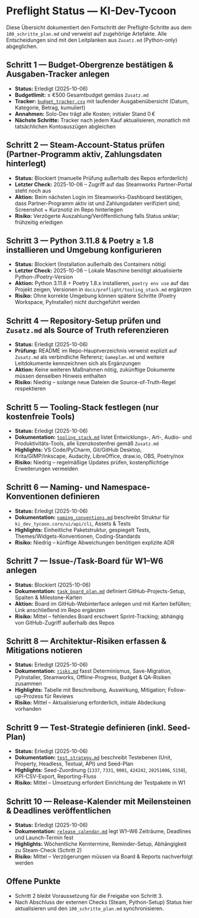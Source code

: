 # Preflight Status — KI-Dev-Tycoon

Diese Übersicht dokumentiert den Fortschritt der Preflight-Schritte aus dem `100_schritte_plan.md` und verweist auf zugehörige Artefakte. Alle Entscheidungen sind mit den Leitplanken aus `Zusatz.md` (Python-only) abgeglichen.

## Schritt 1 — Budget-Obergrenze bestätigen & Ausgaben-Tracker anlegen
- **Status:** Erledigt (2025-10-06)
- **Budgetlimit:** ≤ €500 Gesamtbudget gemäss `Zusatz.md`
- **Tracker:** [`budget_tracker.csv`](./budget_tracker.csv) mit laufender Ausgabenübersicht (Datum, Kategorie, Betrag, kumuliert)
- **Annahmen:** Solo-Dev trägt alle Kosten; initialer Stand 0 €
- **Nächste Schritte:** Tracker nach jedem Kauf aktualisieren, monatlich mit tatsächlichen Kontoauszügen abgleichen

## Schritt 2 — Steam-Account-Status prüfen (Partner-Programm aktiv, Zahlungsdaten hinterlegt)
- **Status:** Blockiert (manuelle Prüfung außerhalb des Repos erforderlich)
- **Letzter Check:** 2025-10-06 – Zugriff auf das Steamworks Partner-Portal steht noch aus
- **Aktion:** Beim nächsten Login im Steamworks-Dashboard bestätigen, dass Partner-Programm aktiv ist und Zahlungsdaten verifiziert sind; Screenshot + Kurznotiz im Repo hinterlegen
- **Risiko:** Verzögerte Auszahlung/Veröffentlichung falls Status unklar; frühzeitig erledigen

## Schritt 3 — Python 3.11.8 & Poetry ≥ 1.8 installieren und Umgebung konfigurieren
- **Status:** Blockiert (Installation außerhalb des Containers nötig)
- **Letzter Check:** 2025-10-06 – Lokale Maschine benötigt aktualisierte Python-/Poetry-Version
- **Aktion:** Python 3.11.8 + Poetry 1.8.x installieren, `poetry env use` auf das Projekt zeigen, Versionen in `docs/preflight/tooling_stack.md` ergänzen
- **Risiko:** Ohne korrekte Umgebung können spätere Schritte (Poetry Workspace, PyInstaller) nicht durchgeführt werden

## Schritt 4 — Repository-Setup prüfen und `Zusatz.md` als Source of Truth referenzieren
- **Status:** Erledigt (2025-10-06)
- **Prüfung:** README im Repo-Hauptverzeichnis verweist explizit auf `Zusatz.md` als verbindliche Referenz; `Gameplan.md` und weitere Leitdokumente kennzeichnen sich als Ergänzungen
- **Aktion:** Keine weiteren Maßnahmen nötig, zukünftige Dokumente müssen denselben Hinweis enthalten
- **Risiko:** Niedrig – solange neue Dateien die Source-of-Truth-Regel respektieren

## Schritt 5 — Tooling-Stack festlegen (nur kostenfreie Tools)
- **Status:** Erledigt (2025-10-06)
- **Dokumentation:** [`tooling_stack.md`](./tooling_stack.md) listet Entwicklungs-, Art-, Audio- und Produktivitäts-Tools, alle lizenzkostenfrei gemäß `Zusatz.md`
- **Highlights:** VS Code/PyCharm, Git/GitHub Desktop, Krita/GIMP/Inkscape, Audacity, LibreOffice, draw.io, OBS, Poetry/nox
- **Risiko:** Niedrig – regelmäßige Updates prüfen, kostenpflichtige Erweiterungen vermeiden

## Schritt 6 — Naming- und Namespace-Konventionen definieren
- **Status:** Erledigt (2025-10-06)
- **Dokumentation:** [`naming_conventions.md`](./naming_conventions.md) beschreibt Struktur für `ki_dev_tycoon.core/ui/api/cli`, Assets & Tests
- **Highlights:** Einheitliche Paketstruktur, gespiegelt Tests, Themes/Widgets-Konventionen, Coding-Standards
- **Risiko:** Niedrig – künftige Abweichungen benötigen explizite ADR

## Schritt 7 — Issue-/Task-Board für W1–W6 anlegen
- **Status:** Blockiert (2025-10-06)
- **Dokumentation:** [`task_board_plan.md`](./task_board_plan.md) definiert GitHub-Projects-Setup, Spalten & Milestone-Karten
- **Aktion:** Board im GitHub-Webinterface anlegen und mit Karten befüllen; Link anschließend im Repo ergänzen
- **Risiko:** Mittel – fehlendes Board erschwert Sprint-Tracking; abhängig von GitHub-Zugriff außerhalb des Repos

## Schritt 8 — Architektur-Risiken erfassen & Mitigations notieren
- **Status:** Erledigt (2025-10-06)
- **Dokumentation:** [`risks.md`](./risks.md) fasst Determinismus, Save-Migration, PyInstaller, Steamworks, Offline-Progress, Budget & QA-Risiken zusammen
- **Highlights:** Tabelle mit Beschreibung, Auswirkung, Mitigation; Follow-up-Prozess für Reviews
- **Risiko:** Mittel – Aktualisierung erforderlich, initiale Abdeckung vorhanden

## Schritt 9 — Test-Strategie definieren (inkl. Seed-Plan)
- **Status:** Erledigt (2025-10-06)
- **Dokumentation:** [`test_strategy.md`](./test_strategy.md) beschreibt Testebenen (Unit, Property, Headless, Textual, API) und Seed-Plan
- **Highlights:** Seed-Zuordnung (`1337`, `7331`, `9001`, `424242`, `20251006`, `5150`), KPI-CSV-Export, Reporting-Fluss
- **Risiko:** Mittel – Umsetzung erfordert Einrichtung der Testpakete in W1

## Schritt 10 — Release-Kalender mit Meilensteinen & Deadlines veröffentlichen
- **Status:** Erledigt (2025-10-06)
- **Dokumentation:** [`release_calendar.md`](./release_calendar.md) legt W1–W6 Zeiträume, Deadlines und Launch-Termin fest
- **Highlights:** Wöchentliche Kerntermine, Reminder-Setup, Abhängigkeit zu Steam-Check (Schritt 2)
- **Risiko:** Mittel – Verzögerungen müssen via Board & Reports nachverfolgt werden

## Offene Punkte
- Schritt 2 bleibt Voraussetzung für die Freigabe von Schritt 3.
- Nach Abschluss der externen Checks (Steam, Python-Setup) Status hier aktualisieren und den `100_schritte_plan.md` synchronisieren.
